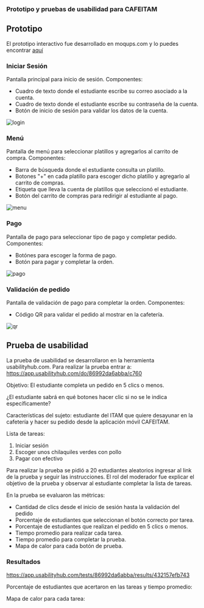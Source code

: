### Prototipo y pruebas de usabilidad para CAFEITAM 
## Prototipo
El prototipo interactivo fue desarrollado en moqups.com y lo puedes encontrar [aquí](https://app.moqups.com/xBNOLsfVMgjtg0WaLxAWVlUUXMwVZqmV/view/page/a28c22c2e)

### Iniciar Sesión
Pantalla principal para inicio de sesión.
Componentes:
- Cuadro de texto donde el estudiante escribe su correo asociado a la cuenta.
- Cuadro de texto donde el estudiante escribe su contraseña de la cuenta.
- Botón de inicio de sesión para validar los datos de la cuenta.

![login](./pics/Login.png)

### Menú
Pantalla de menú para seleccionar platillos y agregarlos al carrito de compra.
Componentes:
- Barra de búsqueda donde el estudiante consulta un platillo.
- Botones "+" en cada platillo para escoger dicho platillo y agregarlo al carrito de compras.
- Etiqueta que lleva la cuenta de platillos que seleccionó el estudiante.
- Botón del carrito de compras para redirigir al estudiante al pago.

![menu](./pics/Menu.png)

### Pago
Pantalla de pago para seleccionar tipo de pago y completar pedido.
Componentes:
- Botónes para escoger la forma de pago.
- Botón para pagar y completar la orden.

![pago](./pics/Pago.png)

### Validación de pedido
Pantalla de validación de pago para completar la orden.
Componentes:
- Código QR para validar el pedido al mostrar en la cafetería.

![qr](./pics/QR.png)

## Prueba de usabilidad
La prueba de usabilidad se desarrollaron en la herramienta usabilityhub.com. Para realizar la prueba entrar a: https://app.usabilityhub.com/do/86992da6abba/c760

Objetivo: El estudiante completa un pedido en 5 clics o menos.

¿El estudiante sabrá en qué botones hacer clic si no se le indica específicamente? 

Características del sujeto: estudiante del ITAM que quiere desayunar en la cafetería y hacer su pedido desde la aplicación móvil CAFEITAM.

Lista de tareas:
1. Iniciar sesión
2. Escoger unos chilaquiles verdes con pollo
3. Pagar con efectivo

Para realizar la prueba se pidió a 20 estudiantes aleatorios ingresar al link de la prueba y seguir las instrucciones. El rol del moderador fue explicar el objetivo de la prueba y observar al estudiante completar la lista de tareas.

En la prueba se evaluaron las métricas:
- Cantidad de clics desde el inicio de sesión hasta la validación del pedido
- Porcentaje de estudiantes que seleccionan el botón correcto por tarea.
- Porcentaje de estudiantes que realizan el pedido en 5 clics o menos.
- Tiempo promedio para realizar cada tarea.
- Tiempo promedio para completar la prueba.
- Mapa de calor para cada botón de prueba.

### Resultados
https://app.usabilityhub.com/tests/86992da6abba/results/432157efb743

Porcentaje de estudiantes que acertaron en las tareas y tiempo promedio:


Mapa de calor para cada tarea:

